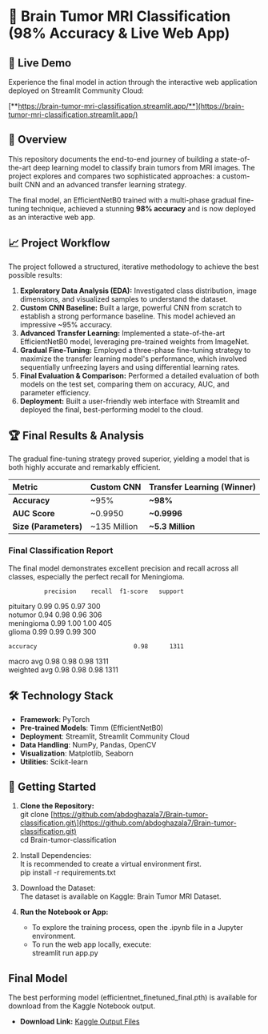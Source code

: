 # **🧠 Brain Tumor MRI Classification (98% Accuracy & Live Web App)**

## **🚀 Live Demo**

Experience the final model in action through the interactive web application deployed on Streamlit Community Cloud:

[**https://brain-tumor-mri-classification.streamlit.app/**](https://brain-tumor-mri-classification.streamlit.app/)

## **📜 Overview**

This repository documents the end-to-end journey of building a state-of-the-art deep learning model to classify brain tumors from MRI images. The project explores and compares two sophisticated approaches: a custom-built CNN and an advanced transfer learning strategy.

The final model, an EfficientNetB0 trained with a multi-phase gradual fine-tuning technique, achieved a stunning **98% accuracy** and is now deployed as an interactive web app.

## **📈 Project Workflow**

The project followed a structured, iterative methodology to achieve the best possible results:

1. **Exploratory Data Analysis (EDA):** Investigated class distribution, image dimensions, and visualized samples to understand the dataset.  
2. **Custom CNN Baseline:** Built a large, powerful CNN from scratch to establish a strong performance baseline. This model achieved an impressive \~95% accuracy.  
3. **Advanced Transfer Learning:** Implemented a state-of-the-art EfficientNetB0 model, leveraging pre-trained weights from ImageNet.  
4. **Gradual Fine-Tuning:** Employed a three-phase fine-tuning strategy to maximize the transfer learning model's performance, which involved sequentially unfreezing layers and using differential learning rates.  
5. **Final Evaluation & Comparison:** Performed a detailed evaluation of both models on the test set, comparing them on accuracy, AUC, and parameter efficiency.  
6. **Deployment:** Built a user-friendly web interface with Streamlit and deployed the final, best-performing model to the cloud.

## **🏆 Final Results & Analysis**

The gradual fine-tuning strategy proved superior, yielding a model that is both highly accurate and remarkably efficient.

| Metric | Custom CNN | Transfer Learning (Winner) |
| :---- | :---- | :---- |
| **Accuracy** | \~95% | **\~98%** |
| **AUC Score** | \~0.9950 | **\~0.9996** |
| **Size (Parameters)** | \~135 Million | **\~5.3 Million** |

### **Final Classification Report**

The final model demonstrates excellent precision and recall across all classes, especially the perfect recall for Meningioma.

              precision    recall  f1-score   support

   pituitary       0.99      0.95      0.97       300  
     notumor       0.94      0.98      0.96       306  
  meningioma       0.99      1.00      1.00       405  
      glioma       0.99      0.99      0.99       300

    accuracy                           0.98      1311  
   macro avg       0.98      0.98      0.98      1311  
weighted avg       0.98      0.98      0.98      1311

## **🛠️ Technology Stack**

* **Framework**: PyTorch  
* **Pre-trained Models**: Timm (EfficientNetB0)  
* **Deployment**: Streamlit, Streamlit Community Cloud  
* **Data Handling**: NumPy, Pandas, OpenCV  
* **Visualization**: Matplotlib, Seaborn  
* **Utilities**: Scikit-learn

## **🚀 Getting Started**

1. **Clone the Repository:**  
   git clone \[https://github.com/abdoghazala7/Brain-tumor-classification.git\](https://github.com/abdoghazala7/Brain-tumor-classification.git)  
   cd Brain-tumor-classification

2. Install Dependencies:  
   It is recommended to create a virtual environment first.  
   pip install \-r requirements.txt

3. Download the Dataset:  
   The dataset is available on Kaggle: Brain Tumor MRI Dataset.  
4. **Run the Notebook or App:**  
   * To explore the training process, open the .ipynb file in a Jupyter environment.  
   * To run the web app locally, execute:  
     streamlit run app.py

## **Final Model**

The best performing model (efficientnet\_finetuned\_final.pth) is available for download from the Kaggle Notebook output.

* **Download Link:** [Kaggle Output Files](https://www.kaggle.com/code/abdoghazala/the-journey-to-98-cnn-vs-advanced-fine-tuning/output?select=efficientnet_finetuned_final.pth)